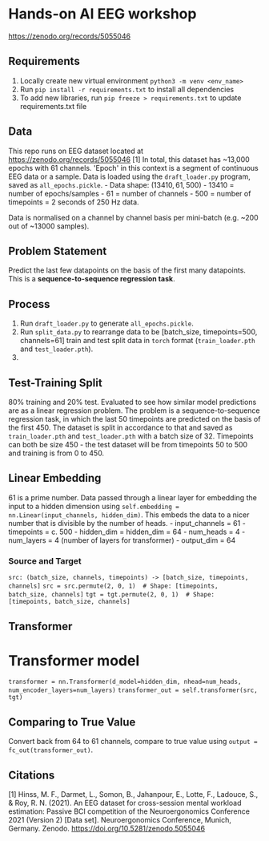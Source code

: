 # Hands-on AI EEG workshop
https://zenodo.org/records/5055046

## Requirements
1. Locally create new virtual environment `python3 -m venv <env_name>`
2. Run `pip install -r requirements.txt` to install all dependencies
3. To add new libraries, run `pip freeze > requirements.txt` to update requirements.txt file

## Data
This repo runs on EEG dataset located at https://zenodo.org/records/5055046 [1]
In total, this dataset has ~13,000 epochs with 61 channels. 'Epoch' in this context is a segment of continuous EEG data or a sample. 
Data is loaded using the `draft_loader.py` program, saved as `all_epochs.pickle`. 
    - Data shape: $(13410, 61, 500)$
        - $13410$ = number of epochs/samples
        - $61$ = number of channels
        - $500$ = number of timepoints = $2$ seconds of $250$ Hz data. 

Data is normalised on a channel by channel basis per mini-batch (e.g. ~200 out of ~13000 samples).

## Problem Statement
Predict the last few datapoints on the basis of the first many datapoints.
This is a **sequence-to-sequence regression task**. 

## Process
1. Run `draft_loader.py` to generate `all_epochs.pickle`. 
2. Run `split_data.py` to rearrange data to be [batch_size, timepoints=500, channels=61] train and test split data in `torch` format (`train_loader.pth` and `test_loader.pth`). 
3. 

## Test-Training Split
80% training and 20% test. Evaluated to see how similar model predictions are as a linear regression problem. 
The problem is a sequence-to-sequence regression task, in which the last 50 timepoints are predicted on the basis of the first 450. The dataset is split in accordance to that and saved as `train_loader.pth` and `test_loader.pth` with a batch size of 32.
Timepoints can both be size 450 - the test dataset will be from timepoints 50 to 500 and training is from 0 to 450. 

## Linear Embedding
61 is a prime number. Data passed through a linear layer for embedding the input to a hidden dimension using `self.embedding = nn.Linear(input_channels, hidden_dim)`. This embeds the data to a nicer number that is divisible by the number of heads. 
    - input_channels = 61
    - timepoints = c. 500
    - hidden_dim = hidden_dim = 64
    - num_heads = 4
    - num_layers = 4  (number of layers for transformer)
    - output_dim = 64

### Source and Target
`src: (batch_size, channels, timepoints) -> [batch_size, timepoints, channels]`
`src = src.permute(2, 0, 1)  # Shape: [timepoints, batch_size, channels]`
`tgt = tgt.permute(2, 0, 1)  # Shape: [timepoints, batch_size, channels]`


## Transformer
# Transformer model
`transformer = nn.Transformer(d_model=hidden_dim, nhead=num_heads, num_encoder_layers=num_layers)`
`transformer_out = self.transformer(src, tgt)`

## Comparing to True Value
Convert back from 64 to 61 channels, compare to true value using `output = fc_out(transformer_out)`. 


## Citations
[1] Hinss, M. F., Darmet, L., Somon, B., Jahanpour, E., Lotte, F., Ladouce, S., & Roy, R. N. (2021). An EEG dataset for cross-session mental workload estimation: Passive BCI competition of the Neuroergonomics Conference 2021 (Version 2) [Data set]. Neuroergonomics Conference, Munich, Germany. Zenodo. https://doi.org/10.5281/zenodo.5055046
